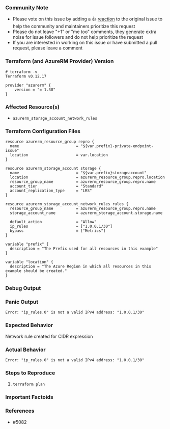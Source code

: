 <!---
Please note the following potential times when an issue might be in Terraform core:

* [Configuration Language](https://www.terraform.io/docs/configuration/index.html) or resource ordering issues
* [State](https://www.terraform.io/docs/state/index.html) and [State Backend](https://www.terraform.io/docs/backends/index.html) issues
* [Provisioner](https://www.terraform.io/docs/provisioners/index.html) issues
* [Registry](https://registry.terraform.io/) issues
* Spans resources across multiple providers

If you are running into one of these scenarios, we recommend opening an issue in the [Terraform core repository](https://github.com/hashicorp/terraform/) instead.
--->

<!--- Please keep this note for the community --->

### Community Note

* Please vote on this issue by adding a 👍 [reaction](https://blog.github.com/2016-03-10-add-reactions-to-pull-requests-issues-and-comments/) to the original issue to help the community and maintainers prioritize this request
* Please do not leave "+1" or "me too" comments, they generate extra noise for issue followers and do not help prioritize the request
* If you are interested in working on this issue or have submitted a pull request, please leave a comment

<!--- Thank you for keeping this note for the community --->

### Terraform (and AzureRM Provider) Version
```
# terraform -v
Terraform v0.12.17
```
```hcl
provider "azurerm" {
    version = "= 1.38" 
}
```
<!--- Please run `terraform -v` to show the Terraform core version and provider version(s). If you are not running the latest version of Terraform or the provider, please upgrade because your issue may have already been fixed. [Terraform documentation on provider versioning](https://www.terraform.io/docs/configuration/providers.html#provider-versions). --->

### Affected Resource(s)

<!--- Please list the affected resources and data sources. --->

* `azurerm_storage_account_network_rules`

### Terraform Configuration Files

<!--- Information about code formatting: https://help.github.com/articles/basic-writing-and-formatting-syntax/#quoting-code --->

```hcl
resource azurerm_resource_group repro {
  name                         = "${var.prefix}-private-endpoint-issue"
  location                     = var.location
}

resource azurerm_storage_account storage {
  name                         = "${var.prefix}storageaccount"
  location                     = azurerm_resource_group.repro.location
  resource_group_name          = azurerm_resource_group.repro.name
  account_tier                 = "Standard"
  account_replication_type     = "LRS"
}

resource azurerm_storage_account_network_rules rules {
  resource_group_name          = azurerm_resource_group.repro.name
  storage_account_name         = azurerm_storage_account.storage.name

  default_action               = "Allow"
  ip_rules                     = ["1.0.0.1/30"]
  bypass                       = ["Metrics"]
}
```
```hcl
variable "prefix" {
  description = "The Prefix used for all resources in this example"
}

variable "location" {
  description = "The Azure Region in which all resources in this example should be created."
}
```


### Debug Output

<!---
Please provide a link to a GitHub Gist containing the complete debug output. Please do NOT paste the debug output in the issue; just paste a link to the Gist.

To obtain the debug output, see the [Terraform documentation on debugging](https://www.terraform.io/docs/internals/debugging.html).
--->

### Panic Output

<!--- If Terraform produced a panic, please provide a link to a GitHub Gist containing the output of the `crash.log`. --->
`Error: "ip_rules.0" is not a valid IPv4 address: "1.0.0.1/30"`


### Expected Behavior

<!--- What should have happened? --->
Network rule created for CIDR expression

### Actual Behavior

<!--- What actually happened? --->
`Error: "ip_rules.0" is not a valid IPv4 address: "1.0.0.1/30"`
### Steps to Reproduce

<!--- Please list the steps required to reproduce the issue. --->

1. `terraform plan`

### Important Factoids

<!--- Are there anything atypical about your accounts that we should know? For example: Running in a Azure China/Germany/Government? --->

### References

<!---
Information about referencing Github Issues: https://help.github.com/articles/basic-writing-and-formatting-syntax/#referencing-issues-and-pull-requests

Are there any other GitHub issues (open or closed) or pull requests that should be linked here? Such as vendor documentation?
--->

* #5082 
